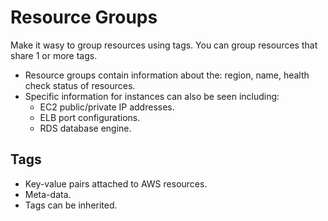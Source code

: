 # Resource Groups 
Make it wasy to group resources using tags. You can group resources that share 1 or more tags. 
- Resource groups contain information about the: region, name, health check status of resources. 
- Specific information for instances can also be seen including: 
    - EC2 public/private IP addresses.
    - ELB port configurations. 
    - RDS database engine. 
## Tags
- Key-value pairs attached to AWS resources. 
- Meta-data. 
- Tags can be inherited. 